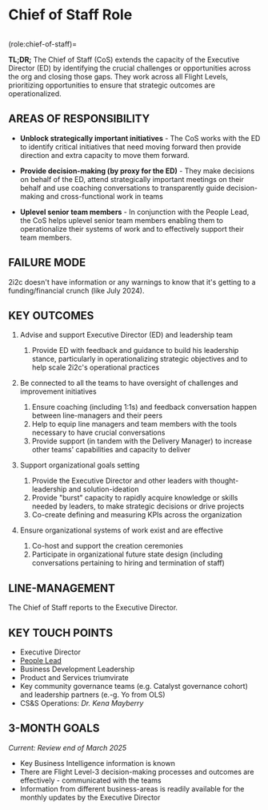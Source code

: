 # Chief of Staff Role

```{role} Chief of Staff
```

(role:chief-of-staff)=

**TL;DR;** The Chief of Staff (CoS) extends the capacity of the Executive Director (ED) by identifying the crucial challenges or opportunities across the org and closing those gaps. They work across all Flight Levels, prioritizing opportunities to ensure that strategic outcomes are operationalized.

## AREAS OF RESPONSIBILITY

-   **Unblock strategically important initiatives** - The CoS works with the ED to identify critical initiatives that need moving forward then provide direction and extra capacity to move them forward.

-   **Provide decision-making (by proxy for the ED)** - They make decisions on behalf of the ED, attend strategically important meetings on their behalf and use coaching conversations to transparently guide decision-making and cross-functional work in teams

-   **Uplevel senior team members** - In conjunction with the People Lead, the CoS helps uplevel senior team members enabling them to operationalize their systems of work and to effectively support their team members.

## FAILURE MODE

2i2c doesn't have information or any warnings to know that it's getting to a funding/financial crunch (like July 2024).

## KEY OUTCOMES

1. Advise and support Executive Director (ED) and leadership team

    1. Provide ED with feedback and guidance to build his leadership stance, particularly in operationalizing strategic objectives and to help scale 2i2c's operational practices

2. Be connected to all the teams to have oversight of challenges and improvement initiatives
    1. Ensure coaching (including 1:1s) and feedback conversation happen between line-managers and their peers
    2. Help to equip line managers and team members with the tools necessary to have crucial conversations
    3. Provide support (in tandem with the Delivery Manager) to increase other teams' capabilities and capacity to deliver
3. Support organizational goals setting
    1. Provide the Executive Director and other leaders with thought-leadership and solution-ideation
    2. Provide "burst" capacity to rapidly acquire knowledge or skills needed by leaders, to make strategic decisions or drive projects
    3. Co-create defining and measuring KPIs across the organization
4. Ensure organizational systems of work exist and are effective
    1. Co-host and support the creation ceremonies
    2. Participate in organizational future state design (including conversations pertaining to hiring and termination of staff)

## LINE-MANAGEMENT

The Chief of Staff reports to the Executive Director.

## KEY TOUCH POINTS

-   Executive Director
-   [People Lead](role-people-lead.md)
-   Business Development Leadership
-   Product and Services triumvirate
-   Key community governance teams (e.g. Catalyst governance cohort) and leadership partners (e.-g. Yo from OLS)
-   CS&S Operations: _Dr. Kena Mayberry_

## 3-MONTH GOALS

_Current: Review end of March 2025_

-   Key Business Intelligence information is known
-   There are Flight Level-3 decision-making processes and outcomes are effectively - communicated with the teams
-   Information from different business-areas is readily available for the monthly updates by the Executive Director

